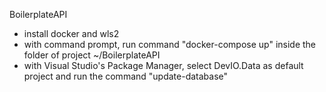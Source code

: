  BoilerplateAPI
 
 - install docker and wls2
 - with command prompt, run command "docker-compose up" inside the folder of project ~/BoilerplateAPI
 - with Visual Studio's Package Manager, select DevIO.Data as default project and run the command
"update-database"